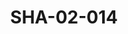 ---
pid: SHA-02-014
title: SHA-02-014
language: en
original_label: 
rights: Sharhabil Ahmed
location_of_original: Sharhabil Ahmed
photographer_or_studio: 
scanned_from: photograph 12.2 by 16.4
_date: '1962'
location: Ethiopia, Addis Ababa
description: Ahmed Daoud and Hassan Saroji performing Ager Fakkir theater
additional_notes: 
permission_display: 'yes'
on_server: 'no'
on_website: 'no'
permalink: /photopages/en/SHA-02-014
layout: photo-page
---